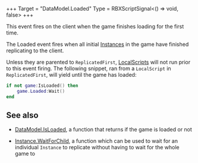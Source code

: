 +++
Target = "DataModel.Loaded"
Type = RBXScriptSignal<() => void, false>
+++

This event fires on the client when the game finishes loading for the first time.The Loaded event fires when all initial [Instances](https://developer.roblox.com/api-reference/class/Instance) in the game have finished replicating to the client.Unless they are parented to `ReplicatedFirst`, [LocalScripts](https://developer.roblox.com/api-reference/class/LocalScript) will not run prior to this event firing. The following snippet, ran from a `LocalScript` in `ReplicatedFirst`, will yield until the game has loaded:```luaif not game:IsLoaded() then	game.Loaded:Wait()end```## See also - [DataModel.IsLoaded](https://developer.roblox.com/api-reference/function/DataModel/IsLoaded), a function that returns if the game is loaded or not - [Instance.WaitForChild](https://developer.roblox.com/api-reference/function/Instance/WaitForChild), a function which can be used to wait for an individual `Instance` to replicate without having to wait for the whole game to